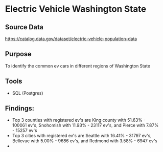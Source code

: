 # Electric Vehicle Washington State
## Source Data
https://catalog.data.gov/dataset/electric-vehicle-population-data

## Purpose
To  identify the common ev cars in different regions of Washington State

## Tools
- SQL (Postgres)

## Findings:
- Top 3 counties with registered ev's are King county with 51.63% - 100061 ev's, Snohomish with 11.93% - 23117 ev's, and Pierce with 7.87% - 15257 ev's
- Top 3 cities with registered ev's are Seattle with 16.41% - 31797 ev's, Bellevue with 5.00% - 9686 ev's, and Redmond with 3.58% - 6947 ev's
- 
